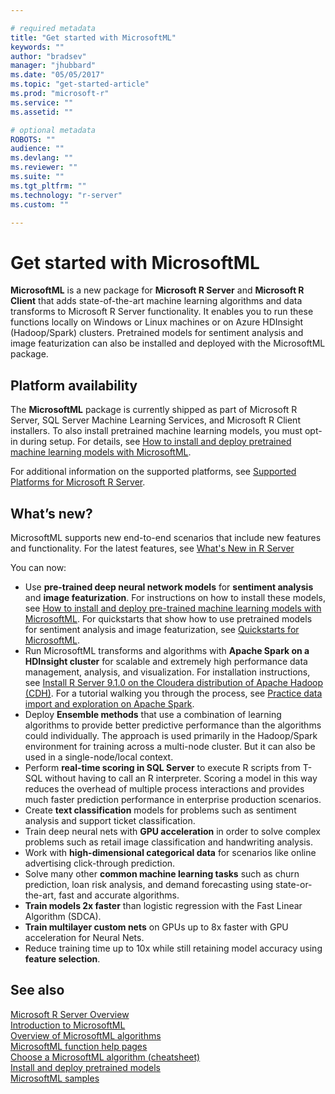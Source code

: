 ```yaml
---

# required metadata
title: "Get started with MicrosoftML"
keywords: ""
author: "bradsev"
manager: "jhubbard"
ms.date: "05/05/2017"
ms.topic: "get-started-article"
ms.prod: "microsoft-r"
ms.service: ""
ms.assetid: ""

# optional metadata
ROBOTS: ""
audience: ""
ms.devlang: ""
ms.reviewer: ""
ms.suite: ""
ms.tgt_pltfrm: ""
ms.technology: "r-server"
ms.custom: ""

---
```


# Get started with MicrosoftML

**MicrosoftML** is a new package for **Microsoft R Server** and **Microsoft R Client** that adds state-of-the-art machine learning algorithms and data transforms to Microsoft R Server functionality. It enables you to run these functions locally on Windows or Linux machines or on Azure HDInsight (Hadoop/Spark) clusters. Pretrained models for sentiment analysis and image featurization can also be installed and deployed with the  MicrosoftML package.

<a name="platform-availability"></a>

## Platform availability

The **MicrosoftML** package is currently shipped as part of Microsoft R Server, SQL Server Machine Learning Services, and Microsoft R Client installers. To also install pretrained machine learning models, you must opt-in during setup. For details, see [How to install and deploy pretrained machine learning models with MicrosoftML](deploy-pretrained-microsoftml-models.md).

For additional information on the supported platforms, see [Supported Platforms for Microsoft R Server](rserver-install-supported-platforms.md).

## What’s new?

MicrosoftML supports new end-to-end scenarios that include new features and functionality. For the latest features, see [What's New in R Server](rserver-whats-new.md)

You can now:
-  Use **pre-trained deep neural network models** for **sentiment analysis** and **image featurization**. For instructions on how to install these models, see [How to install and deploy pre-trained machine learning models with MicrosoftML](deploy-pretrained-microsoftml-models.md). For quickstarts that show how to use pretrained models for sentiment analysis and image featurization, see [Quickstarts for MicrosoftML](microsoftml-quickstarts.md).
-  Run MicrosoftML transforms and algorithms with **Apache Spark on a HDInsight cluster** for scalable and extremely high performance data management, analysis, and visualization. For installation instructions, see [Install R Server 9.1.0 on the Cloudera distribution of Apache Hadoop (CDH)](rserver-install-cloudera.md). For a tutorial walking you through the process, see [Practice data import and exploration on Apache Spark](scaler-spark-getting-started.md).
-  Deploy **Ensemble methods** that use a combination of learning algorithms to provide better predictive performance than the algorithms could individually. The approach is used primarily in the Hadoop/Spark environment for training across a multi-node cluster. But it can also be used in a single-node/local context.
-  Perform **real-time scoring in SQL Server** to execute R scripts from T-SQL without having to call an R interpreter. Scoring a model in this way reduces the overhead of multiple process interactions and provides much faster prediction performance in enterprise production scenarios. 
-	Create **text classification** models for problems such as sentiment analysis and support ticket classification. 
-	Train deep neural nets with **GPU acceleration** in order to solve complex problems such as retail image classification and handwriting analysis.
-	Work with **high-dimensional categorical data** for scenarios like online advertising click-through prediction.
-	Solve many other **common machine learning tasks** such as churn prediction, loan risk analysis, and demand forecasting using state-or-the-art, fast and accurate algorithms.
- **Train models 2x faster** than logistic regression with the Fast Linear Algorithm (SDCA).
- **Train multilayer custom nets** on GPUs up to 8x faster with GPU acceleration for Neural Nets.
- Reduce training time up to 10x while still retaining model accuracy using **feature selection**.


## See also

 [Microsoft R Server Overview](rserver.md)    
 [Introduction to MicrosoftML](microsoftml-introduction.md)    
 [Overview of MicrosoftML algorithms](overview-microsoftml-functions.md)    
 [MicrosoftML function help pages](microsoftml/microsoftml.md)    
 [Choose a MicrosoftML algorithm (cheatsheet)](microsoftml-algorithm-cheat-sheet.md)    
 [Install and deploy pretrained models](deploy-pretrained-microsoftml-models.md)    
 [MicrosoftML samples](microsoftml-quickstarts.md)    